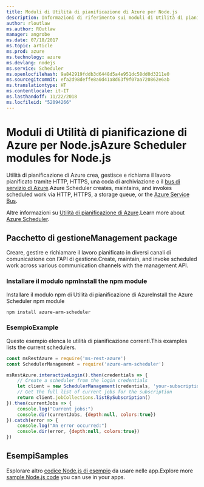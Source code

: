 ```yaml
---
title: Moduli di Utilità di pianificazione di Azure per Node.js
description: Informazioni di riferimento sui moduli di Utilità di pianificazione di Azure per Node.js
author: rloutlaw
ms.author: ROutlaw
manager: angrobe
ms.date: 07/18/2017
ms.topic: article
ms.prod: azure
ms.technology: azure
ms.devlang: nodejs
ms.service: Scheduler
ms.openlocfilehash: 9a842919fddb3d6448d5a4e951dc58dd0d3211e0
ms.sourcegitcommit: efa2d98deffe8a0d41a8d63f9f07aa720862e6ab
ms.translationtype: HT
ms.contentlocale: it-IT
ms.lasthandoff: 11/22/2018
ms.locfileid: "52094266"
---
```

# <a name="azure-scheduler-modules-for-nodejs"></a><span data-ttu-id="cb607-103">Moduli di Utilità di pianificazione di Azure per Node.js</span><span class="sxs-lookup"><span data-stu-id="cb607-103">Azure Scheduler modules for Node.js</span></span>

<span data-ttu-id="cb607-104">Utilità di pianificazione di Azure crea, gestisce e richiama il lavoro pianificato tramite HTTP, HTTPS, una coda di archiviazione o il [bus di servizio di Azure](/azure/service-bus-messaging/service-bus-messaging-overview).</span><span class="sxs-lookup"><span data-stu-id="cb607-104">Azure Scheduler creates, maintains, and invokes scheduled work via HTTP, HTTPS, a storage queue, or the [Azure Service Bus](/azure/service-bus-messaging/service-bus-messaging-overview).</span></span>

<span data-ttu-id="cb607-105">Altre informazioni su [Utilità di pianificazione di Azure](/azure/scheduler/scheduler-intro).</span><span class="sxs-lookup"><span data-stu-id="cb607-105">Learn more about [Azure Scheduler](/azure/scheduler/scheduler-intro).</span></span>

## <a name="management-package"></a><span data-ttu-id="cb607-106">Pacchetto di gestione</span><span class="sxs-lookup"><span data-stu-id="cb607-106">Management package</span></span>

<span data-ttu-id="cb607-107">Creare, gestire e richiamare il lavoro pianificato in diversi canali di comunicazione con l'API di gestione.</span><span class="sxs-lookup"><span data-stu-id="cb607-107">Create, maintain, and invoke scheduled work across various communication channels with the management API.</span></span>

### <a name="install-the-npm-module"></a><span data-ttu-id="cb607-108">Installare il modulo npm</span><span class="sxs-lookup"><span data-stu-id="cb607-108">Install the npm module</span></span>

<span data-ttu-id="cb607-109">Installare il modulo npm di Utilità di pianificazione di Azure</span><span class="sxs-lookup"><span data-stu-id="cb607-109">Install the Azure Scheduler npm module</span></span>

```bash
npm install azure-arm-scheduler
```

### <a name="example"></a><span data-ttu-id="cb607-110">Esempio</span><span class="sxs-lookup"><span data-stu-id="cb607-110">Example</span></span>

<span data-ttu-id="cb607-111">Questo esempio elenca le utilità di pianificazione correnti.</span><span class="sxs-lookup"><span data-stu-id="cb607-111">This examples lists the current schedulers.</span></span>

```javascript
const msRestAzure = require('ms-rest-azure')
const SchedulerManagement = require('azure-arm-scheduler')

msRestAzure.interactiveLogin().then(credentials => {
    // Create a scheduler from the login credentials
    let client = new SchedulerManagement(credentials, 'your-subscription-id')
    // Get the full list of current jobs for the subscription
    return client.jobCollections.listBySubscription()
}).then(currentJobs => {
    console.log("Current jobs:")
    console.dir(currentJobs, {depth:null, colors:true})
}).catch(error => {
    console.log("An error occurred:")
    console.dir(error, {depth:null, colors:true})
})
```

## <a name="samples"></a><span data-ttu-id="cb607-112">Esempi</span><span class="sxs-lookup"><span data-stu-id="cb607-112">Samples</span></span>

<span data-ttu-id="cb607-113">Esplorare altro [codice Node.js di esempio](https://azure.microsoft.com/resources/samples/?platform=nodejs) da usare nelle app.</span><span class="sxs-lookup"><span data-stu-id="cb607-113">Explore more [sample Node.js code](https://azure.microsoft.com/resources/samples/?platform=nodejs) you can use in your apps.</span></span>
